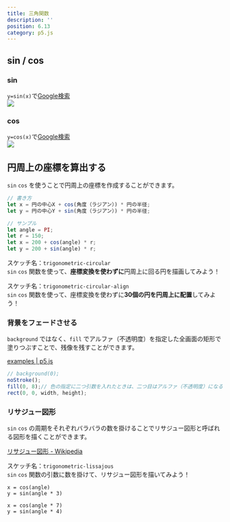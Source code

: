 ```yaml
---
title: 三角関数
description: ''
position: 6.13
category: p5.js
---
```


## sin / cos

### sin

`y=sin(x)`で[Google検索](https://www.google.com/search?q=y%3Dsin(x))  
<img src="/resource/image/p5js_trigonometric_sin.png"/>

### cos

`y=cos(x)`で[Google検索](https://www.google.com/search?q=y%3Dcos(x))  
<img src="/resource/image/p5js_trigonometric_cos.png"/>

<!-- <alert type="success">

スケッチ名：`trigonometric-sin-cos`  
`sin` または `cos` 関数を使って、描画してみよう！  

</alert>

<live-demo src="/resource/livedemo/p5js/trigonometric/sin-cos/"></live-demo> -->

## 円周上の座標を算出する

`sin` `cos` を使うことで円周上の座標を作成することができます。

```javascript
// 書き方
let x = 円の中心X + cos(角度（ラジアン）) * 円の半径;
let y = 円の中心Y + sin(角度（ラジアン）) * 円の半径;

// サンプル
let angle = PI;
let r = 150;
let x = 200 + cos(angle) * r;
let y = 200 + sin(angle) * r;
```

<alert type="success">

スケッチ名：`trigonometric-circular`  
`sin` `cos` 関数を使って、<strong>座標変換を使わずに</strong>円周上に回る円を描画してみよう！  

</alert>

<live-demo src="/resource/livedemo/p5js/trigonometric/circular/"></live-demo>

<alert type="success">

スケッチ名：`trigonometric-circular-align`  
`sin` `cos` 関数を使って、座標変換を使わずに<strong>30個の円を円周上に配置</strong>してみよう！

</alert>

<live-demo src="/resource/livedemo/p5js/trigonometric/circular-align/"></live-demo>

### 背景をフェードさせる

`background` ではなく、`fill` でアルファ（不透明度）を指定した全画面の矩形で塗りつぶすことで、残像を残すことができます。

[examples | p5.js](https://p5js.org/examples/structure-create-graphics.html)

```javascript
// background(0);
noStroke();
fill(0, 8);// 色の指定に二つ引数を入れたときは、二つ目はアルファ（不透明度）になる
rect(0, 0, width, height);
```

<live-demo src="/resource/livedemo/p5js/trigonometric/circular-fade/"></live-demo>


### リサジュー図形

`sin` `cos` の周期をそれぞれバラバラの数を掛けることでリサジュー図形と呼ばれる図形を描くことができます。

[リサジュー図形 - Wikipedia](https://ja.wikipedia.org/wiki/%E3%83%AA%E3%82%B5%E3%82%B8%E3%83%A5%E3%83%BC%E5%9B%B3%E5%BD%A2)

<alert type="success">

スケッチ名：`trigonometric-lissajous`  
`sin` `cos` 関数の引数に数を掛けて、リサジュー図形を描いてみよう！

</alert>

`x = cos(angle)`  
`y = sin(angle * 3)`
<live-demo src="/resource/livedemo/p5js/trigonometric/lissajous-1/"></live-demo>

`x = cos(angle * 7)`  
`y = sin(angle * 4)`
<live-demo src="/resource/livedemo/p5js/trigonometric/lissajous-2/"></live-demo>
